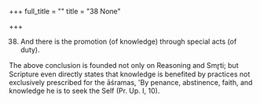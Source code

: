 +++
full_title = ""
title = "38 None"

+++


38. And there is the promotion (of knowledge) through special acts (of duty).

The above conclusion is founded not only on Reasoning and Smr̥ti; but Scripture even directly states that knowledge is benefited by practices not exclusively prescribed for the āśramas, 'By penance, abstinence, faith, and knowledge he is to seek the Self (Pr. Up. I, 10).

